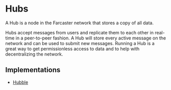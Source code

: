 # Hubs

A Hub is a node in the Farcaster network that stores a copy of all data.

Hubs accept messages from users and replicate them to each other in real-time in a peer-to-peer fashion. A Hub will store every active message on the network and can be used to submit new messages. Running a Hub is a great way to get permissionless access to data and to help with decentralizing the network.

## Implementations

- [Hubble](https://www.thehubble.xyz)